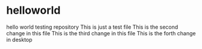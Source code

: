 # helloworld
hello world testing repository
This is just a test file
This is the second change in this file
This is the third change in this file
This is the forth change in desktop